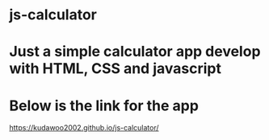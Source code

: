 # js-calculator
# Just a simple calculator app develop with HTML, CSS and javascript
# Below is the link for the app
https://kudawoo2002.github.io/js-calculator/
